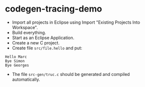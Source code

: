 # codegen-tracing-demo

 * Import all projects in Eclipse using Import "Existing Projects Into Workspace".
 * Build everything.
 * Start as an Eclipse Application.
 * Create a new C project.
 * Create file `src/file.hello` and put:
 
```
Hello Marc
Bye Simon
Bye Georges
```
 * The file `src-gen/truc.c` should be generated and compiled automatically.
